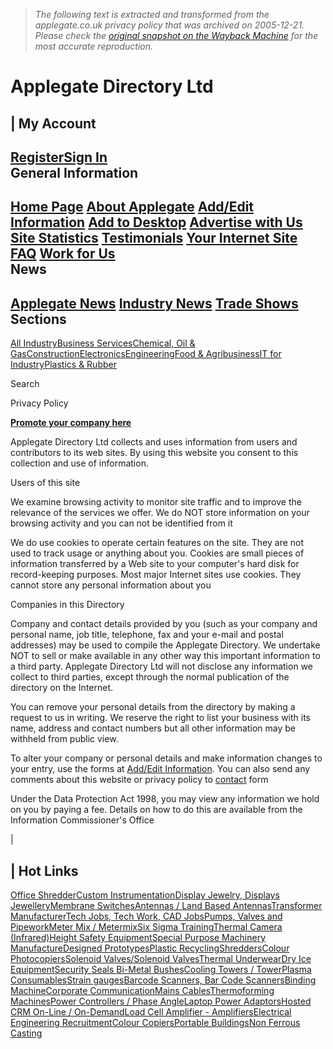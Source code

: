 > *The following text is extracted and transformed from the applegate.co.uk privacy policy that was archived on 2005-12-21. Please check the [original snapshot on the Wayback Machine](https://web.archive.org/web/20051221034933id_/http%3A//applegate.co.uk/privacy.htm) for the most accurate reproduction.*

# Applegate Directory Ltd

| My Account  
---  
[Register](http://admin.applegate.co.uk/applegate/Registers.do?operation=InitRegister)[Sign In](http://admin.applegate.co.uk/applegate/)  
General Information  
---  
[Home Page](https://web.archive.org/index.htm) [About Applegate](https://web.archive.org/about.htm) [Add/Edit Information](https://web.archive.org/form_chg.htm) [Add to Desktop](https://web.archive.org/#) [Advertise with Us](https://web.archive.org/advertise.htm) [Site Statistics](https://web.archive.org/stats.htm) [Testimonials](https://web.archive.org/testimonials.htm) [Your Internet Site](https://web.archive.org/internet.htm) [FAQ](https://web.archive.org/faq.htm) [Work for Us](https://web.archive.org/workforus.htm)  
News   
---  
[Applegate News](https://web.archive.org/applegatenews.htm) [Industry News](https://web.archive.org/indexes/news/1.htm) [Trade Shows](https://web.archive.org/all/tradeshows.htm)  
Sections  
---  
[All Industry](https://web.archive.org/all/index.htm)[Business Services](https://web.archive.org/recruitment/index.htm)[Chemical, Oil & Gas](https://web.archive.org/chemical/index.htm)[Construction](https://web.archive.org/construction/index.htm)[Electronics](https://web.archive.org/elec/index.htm)[Engineering](https://web.archive.org/engineering/index.htm)[Food & Agribusiness](https://web.archive.org/food/index.htm)[IT for Industry](https://web.archive.org/it/index.htm)[Plastics & Rubber](https://web.archive.org/plastics/index.htm)  
[](https://web.archive.org/abce.htm)  
  
Search   

Privacy Policy

  


[ ](https://web.archive.org/sponsor.htm)  
  
[**Promote your company here**](https://web.archive.org/sponsor.htm)  
  


Applegate Directory Ltd collects and uses information from users and contributors to its web sites. By using this website you consent to this collection and use of information.  


Users of this site

  
We examine browsing activity to monitor site traffic and to improve the relevance of the services we offer. We do NOT store information on your browsing activity and you can not be identified from it  
  
We do use cookies to operate certain features on the site. They are not used to track usage or anything about you. Cookies are small pieces of information transferred by a Web site to your computer's hard disk for record-keeping purposes. Most major Internet sites use cookies. They cannot store any personal information about you  


Companies in this Directory

  
Company and contact details provided by you (such as your company and personal name, job title, telephone, fax and your e-mail and postal addresses) may be used to compile the Applegate Directory. We undertake NOT to sell or make available in any other way this important information to a third party. Applegate Directory Ltd will not disclose any information we collect to third parties, except through the normal publication of the directory on the Internet.  
  
You can remove your personal details from the directory by making a request to us in writing. We reserve the right to list your business with its name, address and contact numbers but all other information may be withheld from public view.  
  
To alter your company or personal details and make information changes to your entry, use the forms at [Add/Edit Information](https://web.archive.org/web/20051221034933id_/http%3A//applegate.co.uk/form_chg.htm). You can also send any comments about this website or privacy policy to [contact](https://web.archive.org/web/20051221034933id_/http%3A//applegate.co.uk/contact.htm) form  
  
Under the Data Protection Act 1998, you may view any information we hold on you by paying a fee. Details on how to do this are available from the Information Commissioner's Office  
  


| 

| Hot Links  
---  
[Office Shredder](https://web.archive.org/company/10/60/589.htm?clickedfrom=HOTLINK_32557)[Custom Instrumentation](https://web.archive.org/company/00/16/916.htm?clickedfrom=HOTLINK_28146)[Display Jewelry, Displays Jewellery](https://web.archive.org/company/12/34/696.htm?clickedfrom=HOTLINK_31229)[Membrane Switches](https://web.archive.org/company/00/04/107.htm?clickedfrom=HOTLINK_40839)[Antennas / Land Based Antennas](https://web.archive.org/company/00/21/833.htm?clickedfrom=HOTLINK_37972)[Transformer Manufacturer](https://web.archive.org/company/00/05/877.htm?clickedfrom=HOTLINK_32739)[Tech Jobs, Tech Work, CAD Jobs](https://web.archive.org/company/00/45/017.htm?clickedfrom=HOTLINK_35650)[Pumps, Valves and Pipework](https://web.archive.org/company/12/30/920.htm?clickedfrom=HOTLINK_29446)[Meter Mix / Metermix](https://web.archive.org/company/00/10/983.htm?clickedfrom=HOTLINK_30770)[Six Sigma Training](https://web.archive.org/company/12/39/927.htm?clickedfrom=HOTLINK_35336)[Thermal Camera (Infrared)](https://web.archive.org/company/12/28/142.htm?clickedfrom=HOTLINK_30611)[Height Safety Equipment](https://web.archive.org/company/12/41/281.htm?clickedfrom=HOTLINK_42102)[Special Purpose Machinery Manufacture](https://web.archive.org/company/10/12/100.htm?clickedfrom=HOTLINK_39630)[Designed Prototypes](https://web.archive.org/company/06/10/250.htm?clickedfrom=HOTLINK_36776)[Plastic Recycling](https://web.archive.org/company/00/17/996.htm?clickedfrom=HOTLINK_41465)[Shredders](https://web.archive.org/company/10/60/589.htm?clickedfrom=HOTLINK_32570)[Colour Photocopiers](https://web.archive.org/company/12/31/486.htm?clickedfrom=HOTLINK_24504)[Solenoid Valves/Solenoid Valves](https://web.archive.org/company/10/93/930.htm?clickedfrom=HOTLINK_31373)[Thermal Underwear](https://web.archive.org/company/11/97/401.htm?clickedfrom=HOTLINK_39168)[Dry Ice Equipment](https://web.archive.org/company/10/26/858.htm?clickedfrom=HOTLINK_35025)[Security Seals ](https://web.archive.org/company/10/05/724.htm?clickedfrom=HOTLINK_41705)[Bi-Metal Bushes](https://web.archive.org/company/00/31/335.htm?clickedfrom=HOTLINK_41239)[Cooling Towers / Tower](https://web.archive.org/company/12/19/382.htm?clickedfrom=HOTLINK_31088)[Plasma Consumables](https://web.archive.org/company/12/33/523.htm?clickedfrom=HOTLINK_34795)[Strain gauges](https://web.archive.org/company/12/31/364.htm?clickedfrom=HOTLINK_35804)[Barcode Scanners, Bar Code Scanners](https://web.archive.org/company/00/43/360.htm?clickedfrom=HOTLINK_35899)[Binding Machine](https://web.archive.org/company/10/60/589.htm?clickedfrom=HOTLINK_32563)[Corporate Communication](https://web.archive.org/company/12/39/397.htm?clickedfrom=HOTLINK_34107)[Mains Cables](https://web.archive.org/company/00/03/846.htm?clickedfrom=HOTLINK_29111)[Thermoforming Machines](https://web.archive.org/company/10/34/570.htm?clickedfrom=HOTLINK_23629)[Power Controllers / Phase Angle](https://web.archive.org/company/00/04/711.htm?clickedfrom=HOTLINK_26675)[Laptop Power Adaptors](https://web.archive.org/company/00/42/154.htm?clickedfrom=HOTLINK_37682)[Hosted CRM On-Line / On-Demand](https://web.archive.org/company/12/36/665.htm?clickedfrom=HOTLINK_38726)[Load Cell Amplifier - Amplifiers](https://web.archive.org/company/10/95/690.htm?clickedfrom=HOTLINK_41168)[Electrical Engineering Recruitment](https://web.archive.org/company/12/28/812.htm?clickedfrom=HOTLINK_38104)[Colour Copiers](https://web.archive.org/company/10/60/589.htm?clickedfrom=HOTLINK_32581)[Portable Buildings](https://web.archive.org/company/12/31/816.htm?clickedfrom=HOTLINK_37598)[Non Ferrous Casting](https://web.archive.org/company/00/25/661.htm?clickedfrom=HOTLINK_40861)
